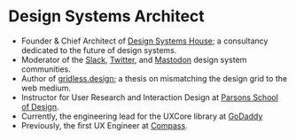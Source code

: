 # Design Systems Architect

- Founder & Chief Architect of [Design Systems House](https://ds.house); a consultancy dedicated to the future of design systems.
- Moderator of the [Slack](https://design-systems.slack.com), [Twitter](https://twitter.com/i/communities/1440734625513439237), and [Mastodon](https://social.design.systems/) design system communities.
- Author of [gridless.design](https://gridless.design); a thesis on mismatching the design grid to the web medium.
- Instructor for User Research and Interaction Design at [Parsons School of Design](https://cpe.newschool.edu/public/category/courseCategoryCertificateProfile.do?method=load&certificateId=1012459).
- Currently, the engineering lead for the UXCore library at [GoDaddy](https://www.godaddy.com/)
- Previously, the first UX Engineer at [Compass](https://www.compass.com/).
